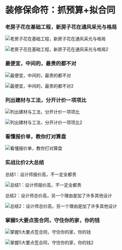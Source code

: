 # 装修保命符：抓预算+拟合同

### 老房子花在基础工程，新房子花在通风采光与格局

![老房子花在基础工程，新房子花在通风采光与格局](images/老房子花在基础工程，新房子花在通风采光与格局.png "老房子花在基础工程，新房子花在通风采光与格局")

![老房子花在基础工程，新房子花在通风采光与格局2](images/老房子花在基础工程，新房子花在通风采光与格局2.png "老房子花在基础工程，新房子花在通风采光与格局2")

### 最便宜，中间的，最贵的都不对

![最便宜，中间的，最贵的都不对](images/最便宜，中间的，最贵的都不对.png "最便宜，中间的，最贵的都不对")

![最便宜，中间的，最贵的都不对2](images/最便宜，中间的，最贵的都不对2.png "最便宜，中间的，最贵的都不对2")

### 列出建材与工法，分开计价一项项比

![列出建材与工法，分开计价一项项比](images/列出建材与工法，分开计价一项项比.png "列出建材与工法，分开计价一项项比")

![列出建材与工法，分开计价一项项比2](images/列出建材与工法，分开计价一项项比2.png "列出建材与工法，分开计价一项项比2")

### 看懂报价单，教你打对算盘

![看懂报价单，教你打对算盘](images/看懂报价单，教你打对算盘.png "看懂报价单，教你打对算盘")

### 实战比价2大总结

总结1：设计师报价高，不一定全都贵

![总结1：设计师报价高，不一定全都贵](images/总结1：设计师报价高，不一定全都贵.png "总结1：设计师报价高，不一定全都贵")

总结2：设计师总价高，另一个理由是加了许多其他设计

![总结2：设计师总价高，另一个理由是加了许多其他设计](images/总结2：设计师总价高，另一个理由是加了许多其他设计.png "总结2：设计师总价高，另一个理由是加了许多其他设计")

### 掌握5大要点签合同，守住你的家，你的钱

![掌握5大要点签合同，守住你的家，你的钱](images/掌握5大要点签合同，守住你的家，你的钱.png "掌握5大要点签合同，守住你的家，你的钱")

![掌握5大要点签合同，守住你的家，你的钱2](images/掌握5大要点签合同，守住你的家，你的钱2.png "掌握5大要点签合同，守住你的家，你的钱2")